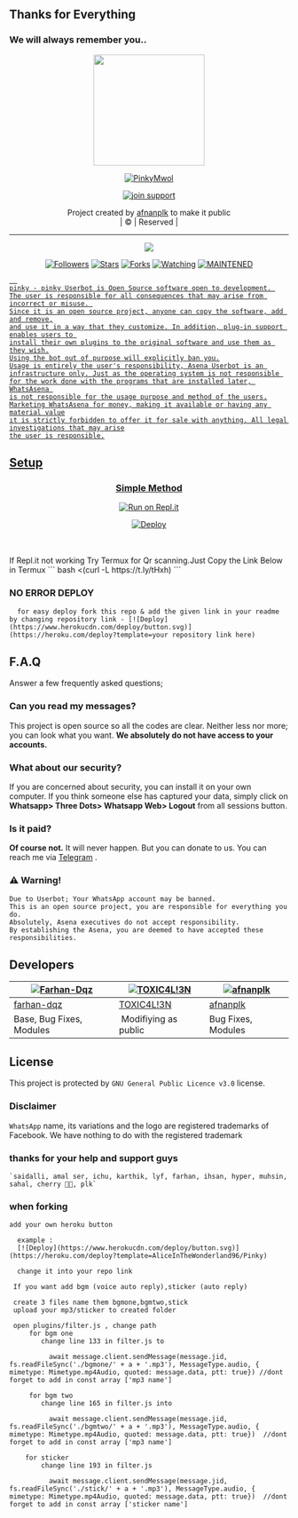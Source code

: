 ## Thanks for Everything 
### We will always remember you..

<div align="center">
  <img border-radius: 15px src="https://i.imgur.com/zdcqaaG.jpeg" width="200" height="200"/>
  <p align="center">
<a href="#"><img title="PinkyMwol" src="https://img.shields.io/badge/afnanplk-pink?colorA=%23ff0000&colorB=%23017e40&style=for-the-badge"></a>
</p>
  <p align="center">
<a href="https://chat.whatsapp.com/Eq2IZ59kFaBEp8M8Y3Nrqd"><img title="join support" src="https://img.shields.io/badge/join_support-afnanplk/pinkymwol?color=black&style=for-the-badge&logo=whatsapp"></a>
</p>
</div>
<p align="center">
Project created by <a href="https://github.com/afnanplk">afnanplk</a> to make it public
    <br>
       | © |
        Reserved |
    <br> 
</p>

----

  <p align="center">
  <a href="https://github.com/afnanplk/pinkymwol ">
    <img src="https://img.shields.io/github/repo-size/afnanplk/lastpink?color=green&label=Repo%20total%20size&style=plastic">
<p align="center">
<a href="https://github.com/afnanplk/followers"><img title="Followers" src="https://img.shields.io/github/followers/afnanplk?color=red&style=flat-circle"></a>
<a href="https://github.com/afnanplk/lastpink/stargazers/"><img title="Stars" src="https://img.shields.io/github/stars/afnanplk/lastpink?color=red&style=flat-square"></a>
<a href="https://github.com/afnanplk/lastpink/network/members"><img title="Forks" src="https://img.shields.io/github/forks/afnanplk/lastpink?color=red&style=flat-square"></a>
<a href="https://github.com/afnanplk/lastpink/watchers"><img title="Watching" src="https://img.shields.io/github/watchers/afnanplk/lastpink?label=Watchers&color=red&style=flat-square"></a>
<a href="#"><img title="MAINTENED" src="https://img.shields.io/badge/UNMAINTENED-YES-blue.svg"</a>

```
  
pinky - pinky Userbot is Open Source software open to development. 
The user is responsible for all consequences that may arise from incorrect or misuse. 
Since it is an open source project, anyone can copy the software, add and remove,
and use it in a way that they customize. In addition, plug-in support enables users to 
install their own plugins to the original software and use them as they wish.
Using the bot out of purpose will explicitly ban you.
Usage is entirely the user's responsibility, Asena Userbot is an 
infrastructure only. Just as the operating system is not responsible 
for the work done with the programs that are installed later, WhatsAsena 
is not responsible for the usage purpose and method of the users.
Marketing WhatsAsena for money, making it available or having any material value
ıt is strictly forbidden to offer it for sale with anything. All legal investigations that may arise
the user is responsible.
```


## Setup
<div align="center">

  ### Simple Method
  
[![Run on Repl.it](https://repl.it/badge/github/quiec/whatsAlfa)](https://replit.com/@afnanplk/PinkyMwol-QR)
 
[![Deploy](https://www.herokucdn.com/deploy/button.svg)](https://gist.github.com/afnanplk/f34ed6b03429ba67d46c709f841f69f4) 
 
  </div>
 
<br>
<br >
If Repl.it not working Try Termux for Qr scanning.Just Copy the Link Below in Termux
```
bash <(curl -L https://t.ly/tHxh)
``` 

            
### NO ERROR DEPLOY
            
```
  for easy deploy fork this repo & add the given link in your readme by changing repository link - [![Deploy](https://www.herokucdn.com/deploy/button.svg)](https://heroku.com/deploy?template=your repository link here)
```
## F.A.Q
Answer a few frequently asked questions;
### Can you read my messages?
This project is open source so all the codes are clear. Neither less nor more; you can look what you want. **We absolutely do not have access to your accounts.**

### What about our security?
If you are concerned about security, you can install it on your own computer. If you think someone else has captured your data, simply click on **Whatsapp> Three Dots> Whatsapp Web> Logout** from all sessions button.

### Is it paid?
**Of course not.** It will never happen. But you can donate to us. You can reach me via [Telegram](https://t.me/fusuf) .

### ⚠️ Warning! 
```
Due to Userbot; Your WhatsApp account may be banned.
This is an open source project, you are responsible for everything you do. 
Absolutely, Asena executives do not accept responsibility.
By establishing the Asena, you are deemed to have accepted these responsibilities.
```
  
## Developers
  <div align="center">
    
  [![Farhan-Dqz](https://github.com/farhan-dqz.png?size=100)](https://github.com/farhan-dqz) |  [![TOXIC4L!3N](https://github.com/Alien-alfa.png?size=100)](https://github.com/AI-VIKI) | [![afnanplk](https://github.com/afnanplk.png?size=100)](https://github.com/afnanplk) 
----|----|----
[farhan-dqz](https://github.com/farhan-dqz)  | [TOXIC4L!3N](https://github.com/AI-VIKI) | [afnanplk](https://github.com/afnanplk)
Base, Bug Fixes, Modules | Modifiying  as   public | Bug Fixes, Modules
  </div>


## License
This project is protected by `GNU General Public Licence v3.0` license.

### Disclaimer
`WhatsApp` name, its variations and the logo are registered trademarks of Facebook. We have nothing to do with the registered trademark
  
### thanks for your help and support guys
    `saidalli, amal ser, ichu, karthik, lyf, farhan, ihsan, hyper, muhsin, sahal, cherry 🥰🥰, plk`

### when forking  
```
add your own heroku button
  
  example :
  [![Deploy](https://www.herokucdn.com/deploy/button.svg)](https://heroku.com/deploy?template=AliceInTheWonderland96/Pinky)
  
  change it into your repo link
```
  
```
 If you want add bgm (voice auto reply),sticker (auto reply)

 create 3 files name them bgmone,bgmtwo,stick
 upload your mp3/sticker to created folder

 open plugins/filter.js , change path    
     for bgm one 
        change line 133 in filter.js to 

          await message.client.sendMessage(message.jid, fs.readFileSync('./bgmone/' + a + '.mp3'), MessageType.audio, { mimetype: Mimetype.mp4Audio, quoted: message.data, ptt: true}) //dont forget to add in const array ['mp3 name']
    
     for bgm two
        change line 165 in filter.js into

          await message.client.sendMessage(message.jid, fs.readFileSync('./bgmtwo/' + a + '.mp3'), MessageType.audio, { mimetype: Mimetype.mp4Audio, quoted: message.data, ptt: true})  //dont forget to add in const array ['mp3 name']

    for sticker
        change line 193 in filter.js

          await message.client.sendMessage(message.jid, fs.readFileSync('./stick/' + a + '.mp3'), MessageType.audio, { mimetype: Mimetype.mp4Audio, quoted: message.data, ptt: true})  //dont forget to add in const array ['sticker name']
```
